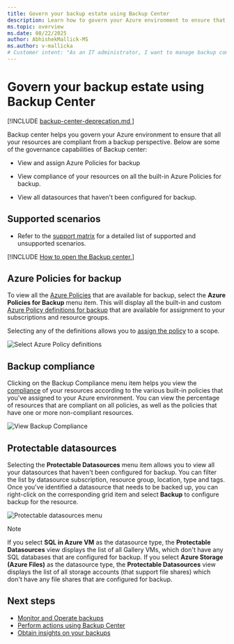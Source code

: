 ```yaml
---
title: Govern your backup estate using Backup Center
description: Learn how to govern your Azure environment to ensure that all your resources are compliant from a backup perspective with Backup Center.
ms.topic: overview
ms.date: 08/22/2025
author: AbhishekMallick-MS
ms.author: v-mallicka
# Customer intent: "As an IT administrator, I want to manage backup compliance and resource governance using a central Backup Center, so that I can ensure all data sources in my Azure environment are properly backed up and adhere to organizational policies."
---
```


# Govern your backup estate using Backup Center

[!INCLUDE [backup-center-deprecation.md ](../../includes/backup-center-deprecation.md )]

Backup center helps you govern your Azure environment to ensure that all your resources are compliant from a backup perspective. Below are some of the governance capabilities of Backup center:

* View and assign Azure Policies for backup

* View compliance of your resources on all the built-in Azure Policies for backup.

* View all datasources that haven't been configured for backup.

## Supported scenarios

* Refer to the [support matrix](backup-center-support-matrix.md) for a detailed list of supported and unsupported scenarios.

[!INCLUDE [How to open the Backup center.](../../includes/backup-center-open-console.md)]


## Azure Policies for backup

To view all the [Azure Policies](../governance/policy/overview.md) that are available for backup, select the **Azure Policies for Backup** menu item. This will display all the built-in and custom [Azure Policy definitions for backup](policy-reference.md) that are available for assignment to your subscriptions and resource groups.

Selecting any of the definitions allows you to [assign the policy](../governance/policy/tutorials/create-and-manage.md#assign-a-policy) to a scope.

![Select Azure Policy definitions](./media/backup-center-govern-environment/azure-policy-definitions.png)

## Backup compliance

Clicking on the Backup Compliance menu item helps you view the [compliance](../governance/policy/how-to/get-compliance-data.md) of your resources according to the various built-in policies that you've assigned to your Azure environment. You can view the percentage of resources that are compliant on all policies, as well as the policies that have one or more non-compliant resources.

![View Backup Compliance](./media/backup-center-govern-environment/azure-policy-compliance.png)

## Protectable datasources

Selecting the **Protectable Datasources** menu item allows you to view all your datasources that haven't been configured for backup. You can filter the list by datasource subscription, resource group, location, type and tags. Once you've identified a datasource that needs to be backed up, you can right-click on the corresponding grid item and select **Backup** to configure backup for the resource.

![Protectable datasources menu](./media/backup-center-govern-environment/protectable-datasources.png)

> [!NOTE]
> If you select **SQL in Azure VM** as the datasource type, the **Protectable Datasources** view displays the list of all Gallery VMs, which don't have any SQL databases that are configured for backup.
> If you select **Azure Storage (Azure Files)** as the datasource type, the **Protectable Datasources** view displays the list of all storage accounts (that support file shares) which don't have any file shares that are configured for backup.


## Next steps

* [Monitor and Operate backups](backup-center-monitor-operate.md)
* [Perform actions using Backup Center](backup-center-actions.md)
* [Obtain insights on your backups](backup-center-obtain-insights.md)
